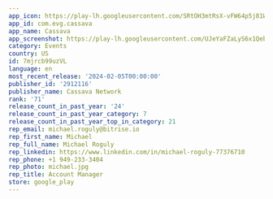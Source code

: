 ```yaml
---
app_icon: https://play-lh.googleusercontent.com/SRtOH3mtRsX-vFW64p5j81WxJZ1D9MjtHbK4CggU-7r-FU3qf7Y3Hcvf6ggsoWwWvP0
app_id: com.evg.cassava
app_name: Cassava
app_screenshot: https://play-lh.googleusercontent.com/UJeYaFZaLyS6x1Qeb4CzbS27HPiX5rV-mjFNNbIY0t8I78zAKEIgTcqsvaDM5nsRf00
category: Events
country: US
id: 7mjrcb99uzVL
language: en
most_recent_release: '2024-02-05T00:00:00'
publisher_id: '2912116'
publisher_name: Cassava Network
rank: '71'
release_count_in_past_year: '24'
release_count_in_past_year_category: 7
release_count_in_past_year_top_in_category: 21
rep_email: michael.roguly@bitrise.io
rep_first_name: Michael
rep_full_name: Michael Roguly
rep_linkedin: https://www.linkedin.com/in/michael-roguly-77376710
rep_phone: +1 949-233-3404
rep_photo: michael.jpg
rep_title: Account Manager
store: google_play
---
```

